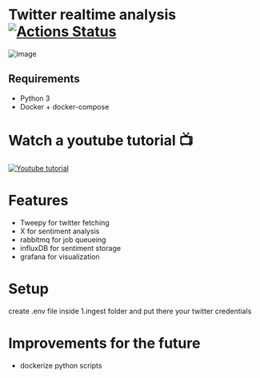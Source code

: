 # Twitter realtime analysis [![Actions Status](https://github.com/Skill-Bits/realtime-twitter-analysis/workflows/VerifyDockerCompose/badge.svg)](https://github.com/Skill-Bits/realtime-twitter-analysis/actions)

![image](https://user-images.githubusercontent.com/9840635/107858101-afb18900-6e32-11eb-9b79-b4bf192328cc.png)

## Requirements

 - Python 3
 - Docker + docker-compose

# Watch a youtube tutorial 📺
[![Youtube tutorial](https://img.youtube.com/vi/BCzEG1D4DJs/0.jpg)](https://www.youtube.com/watch?v=BCzEG1D4DJs)

# Features
 - Tweepy for twitter fetching
 - X for sentiment analysis
 - rabbitmq for job queueing
 - influxDB for sentiment storage
 - grafana for visualization

 # Setup
 
 create .env file inside 1.ingest folder and put there your twitter credentials



 # Improvements for the future

 - dockerize python scripts
